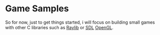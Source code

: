# Game Samples

So for now, just to get things started, i will focus on building small games 
with other C libraries such as [Raylib](https://www.raylib.com/) or [SDL](https://www.libsdl.org/)
[OpenGL](https://www.opengl.org/).
